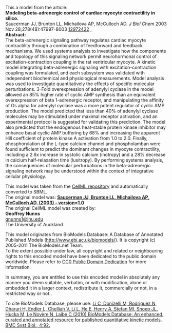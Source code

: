 

This a model from the article:  
**Modeling beta-adrenergic control of cardiac myocyte contractility in silico.**   
Saucerman JJ, Brunton LL, Michailova AP, McCulloch AD. _J Biol Chem_ 2003 Nov
28;278(48):47997-8003 [12972422](http://www.ncbi.nlm.nih.gov/pubmed/12972422)
,  
**Abstract:**   
The beta-adrenergic signaling pathway regulates cardiac myocyte contractility
through a combination of feedforward and feedback mechanisms. We used systems
analysis to investigate how the components and topology of this signaling
network permit neurohormonal control of excitation-contraction coupling in the
rat ventricular myocyte. A kinetic model integrating beta-adrenergic signaling
with excitation-contraction coupling was formulated, and each subsystem was
validated with independent biochemical and physiological measurements. Model
analysis was used to investigate quantitatively the effects of specific
molecular perturbations. 3-Fold overexpression of adenylyl cyclase in the
model allowed an 85% higher rate of cyclic AMP synthesis than an equivalent
overexpression of beta 1-adrenergic receptor, and manipulating the affinity of
Gs alpha for adenylyl cyclase was a more potent regulator of cyclic AMP
production. The model predicted that less than 40% of adenylyl cyclase
molecules may be stimulated under maximal receptor activation, and an
experimental protocol is suggested for validating this prediction. The model
also predicted that the endogenous heat-stable protein kinase inhibitor may
enhance basal cyclic AMP buffering by 68% and increasing the apparent Hill
coefficient of protein kinase A activation from 1.0 to 2.0. Finally,
phosphorylation of the L-type calcium channel and phospholamban were found
sufficient to predict the dominant changes in myocyte contractility, including
a 2.6x increase in systolic calcium (inotropy) and a 28% decrease in calcium
half-relaxation time (lusitropy). By performing systems analysis, the
consequences of molecular perturbations in the beta-adrenergic signaling
network may be understood within the context of integrative cellular
physiology.

This model was taken from the [CellML
repository](http://www.cellml.org/models) and automatically converted to SBML.  
The original model was: [ **Saucerman JJ, Brunton LL, Michailova AP, McCulloch
AD. (2003) - version=1.0**
](http://models.cellml.org/exposure/5ccd8c5829be3343ba11203393cb1501)  
The original CellML model was created by:  
**Geoffrey Nunns**   
gnunns1@jhu.edu  
The University of Auckland  

This model originates from BioModels Database: A Database of Annotated
Published Models (http://www.ebi.ac.uk/biomodels/). It is copyright (c)
2005-2011 The BioModels.net Team.  
To the extent possible under law, all copyright and related or neighbouring
rights to this encoded model have been dedicated to the public domain
worldwide. Please refer to [CC0 Public Domain
Dedication](http://creativecommons.org/publicdomain/zero/1.0/) for more
information.

In summary, you are entitled to use this encoded model in absolutely any
manner you deem suitable, verbatim, or with modification, alone or embedded it
in a larger context, redistribute it, commercially or not, in a restricted way
or not..  
  
To cite BioModels Database, please use: [Li C, Donizelli M, Rodriguez N,
Dharuri H, Endler L, Chelliah V, Li L, He E, Henry A, Stefan MI, Snoep JL,
Hucka M, Le Novère N, Laibe C (2010) BioModels Database: An enhanced, curated
and annotated resource for published quantitative kinetic models. BMC Syst
Biol., 4:92.](http://www.ncbi.nlm.nih.gov/pubmed/20587024)

